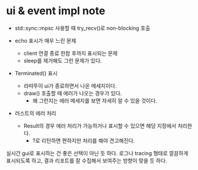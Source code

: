# ui & event impl note 

- std::sync::mpsc 사용할 때 try_recv()로 non-blocking 호출 

- echo 표시가 매우 느린 문제 
  - client 연결 종료 한참 후까지 표시되는 문제 
  - sleep를 제거해도 그런 문제가 있다. 

- Terminated() 표시 
  - 라따뚜이 ui가 종료하면서 나온 메세지이다. 
  - draw() 호출할 때 에러가 나오는 경우가 있다. 
    - 왜 그런지는 에러 메세지를 보면 자세히 알 수 있을 것이다. 

- 러스트의 에러 처리 
  - Result의 경우 에러 처리가 가능하거나 표시할 수 있으면 해당 지정에서 처리한다. 
    - ?로 리턴하면 편하지만 처리를 해야 견고해진다. 

실시간 gui로 표시하는 건 좋은 선택이 아닌 듯 하다. 로그나 tracing 형태로 깔끔하게 
표시되도록 하고, 결과 리포트를 잘 수집해서 보여주는 방향이 맞을 듯 하다. 

